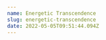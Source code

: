 ```yaml
---
name: Energetic Transcendence
slug: energetic-transcendence
date: 2022-05-05T09:51:44.094Z
---
```



